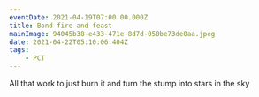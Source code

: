 ```yaml
---
eventDate: 2021-04-19T07:00:00.000Z
title: Bond fire and feast
mainImage: 94045b38-e433-471e-8d7d-050be73de0aa.jpeg
date: 2021-04-22T05:10:06.404Z
tags: 
    - PCT
---
```

All that work to just burn it and turn the stump into stars in the sky